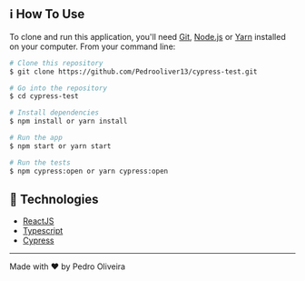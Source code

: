 ## :information_source: How To Use

To clone and run this application, you'll need [Git](https://git-scm.com), [Node.js](https://nodejs.org/en/) or [Yarn](https://yarnpkg.com/getting-started) installed on your computer. From your command line:

```bash
# Clone this repository
$ git clone https://github.com/Pedrooliver13/cypress-test.git

# Go into the repository
$ cd cypress-test

# Install dependencies
$ npm install or yarn install

# Run the app
$ npm start or yarn start

# Run the tests
$ npm cypress:open or yarn cypress:open

```
## :rocket: Technologies

-  [ReactJS](https://reactjs.org/)
-  [Typescript](https://www.typescriptlang.org/docs/)
-  [Cypress](https://www.cypress.io/)
---

Made with ♥ by Pedro Oliveira
